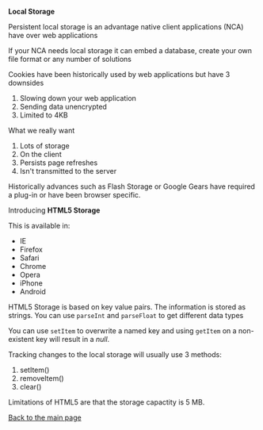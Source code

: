 **Local Storage**

Persistent local storage is an advantage native client applications (NCA) have over web applications

If your NCA needs local storage it can embed a database, create your own file format or any number of solutions

Cookies have been historically used by web applications but have 3 downsides

1. Slowing down your web application
2. Sending data unencrypted
3. Limited to 4KB

What we really want

1. Lots of storage
2. On the client
3. Persists page refreshes
4. Isn't transmitted to the server

Historically advances such as Flash Storage or Google Gears have required a plug-in or have been browser specific.

Introducing **HTML5 Storage**

This is available in:
+ IE
+ Firefox
+ Safari
+ Chrome
+ Opera
+ iPhone
+ Android

HTML5 Storage is based on key value pairs. 
The information is stored as strings.
You can use `parseInt` and `parseFloat` to get different data types

You can use `setItem` to overwrite a named key and using `getItem` on a non-existent key will result in a *null*.

Tracking changes to the local storage will usually use 3 methods:
1. setItem()
2. removeItem()
3. clear()

Limitations of HTML5 are that the storage capactity is 5 MB.


[Back to the main page](../README.md)